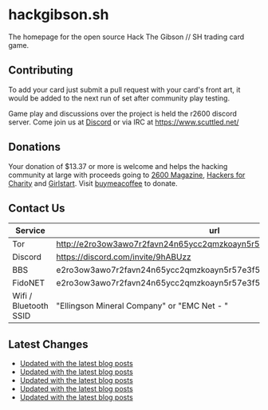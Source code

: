 # hackgibson.sh
The homepage for the open source Hack The Gibson // SH trading card game.


## Contributing

To add your card just submit a pull request with your card's front art, it would be added to the next run of set after community play testing.

Game play and discussions over the project is held the r2600 discord server. Come join us at [Discord](https://discord.com/invite/9hABUzz) or via IRC at https://www.scuttled.net/


## Donations

Your donation of $13.37 or more is welcome and helps the hacking community at large with proceeds going to [2600 Magazine](https://2600.com/), [Hackers for Charity](https://hackersforcharity.org) and [Girlstart](https://girlstart.org).  Visit [buymeacoffee](https://www.buymeacoffee.com/hackgibson.sh) to donate.


## Contact Us

Service | url
-|-
Tor | http://e2ro3ow3awo7r2favn24n65ycc2qmzkoayn5r57e3f56nvjwdcgg32ad.onion
Discord | https://discord.com/invite/9hABUzz
BBS | e2ro3ow3awo7r2favn24n65ycc2qmzkoayn5r57e3f56nvjwdcgg32ad.onion:23
FidoNET | e2ro3ow3awo7r2favn24n65ycc2qmzkoayn5r57e3f56nvjwdcgg32ad.onion:24554
Wifi / Bluetooth SSID | "Ellingson Mineral Company" or "EMC Net - <fidonet address>"

## Latest Changes
<!-- BLOG-POST-LIST:START -->
- [Updated with the latest blog posts](https://github.com/DFW2600/hackgibson.sh/commit/875ad18b0b652838f9b5e0d25fccbec80b257abd)
- [Updated with the latest blog posts](https://github.com/DFW2600/hackgibson.sh/commit/9cf6f2d0ff6fcf06a261be0994b2084137687cb4)
- [Updated with the latest blog posts](https://github.com/DFW2600/hackgibson.sh/commit/d23b4d47ab1221481ced9a5e0d98ae33be505c8c)
- [Updated with the latest blog posts](https://github.com/DFW2600/hackgibson.sh/commit/7a541e595504c70c5e3bd3eb0758ad6e5ab7c1ec)
- [Updated with the latest blog posts](https://github.com/DFW2600/hackgibson.sh/commit/448bd6b55e84547b66b4852a002f735d2a90c40e)
<!-- BLOG-POST-LIST:END -->
